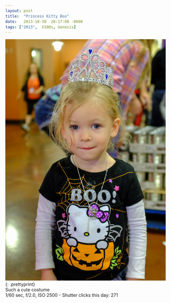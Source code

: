 ```yaml
---
layout: post
title:  "Princess Kitty Boo"
date:   2013-10-30  20:17:08 -0600
tags: ["2013",  X100s, Genesis]
---
```

![:title](/images/2013/2013_1030_DSCF0737.jpg)
{: .prettyprint}  
Such a cute costume  
1/60 sec, f/2.0, ISO 2500 - Shutter clicks this day: 271